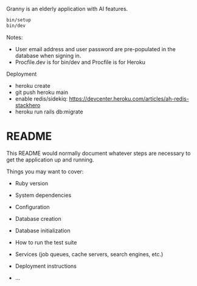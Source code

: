 Granny is an elderly application with AI features.

```sh
bin/setup
bin/dev
```

Notes: 
- User email address and user password are pre-populated in the database when signing in. 
- Procfile.dev is for bin/dev and Procfile is for Heroku

Deployment
- heroku create
- git push heroku main
- enable redis/sidekiq: https://devcenter.heroku.com/articles/ah-redis-stackhero
- heroku run rails db:migrate

# README

This README would normally document whatever steps are necessary to get the
application up and running.

Things you may want to cover:

* Ruby version

* System dependencies

* Configuration

* Database creation

* Database initialization

* How to run the test suite

* Services (job queues, cache servers, search engines, etc.)

* Deployment instructions

* ...
